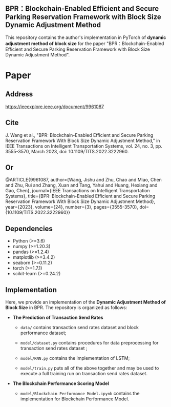 ## BPR：Blockchain-Enabled Efficient and Secure Parking Reservation Framework with Block Size Dynamic Adjustment Method

This repository contains the author's implementation in PyTorch of **dynamic adjustment method of block size** for the paper "BPR：Blockchain-Enabled Efficient and Secure Parking Reservation Framework with Block Size Dynamic Adjustment Method".

# Paper
## Address
https://ieeexplore.ieee.org/document/9961087
## Cite
J. Wang et al., "BPR: Blockchain-Enabled Efficient and Secure Parking Reservation Framework With Block Size Dynamic Adjustment Method," in IEEE Transactions on Intelligent Transportation Systems, vol. 24, no. 3, pp. 3555-3570, March 2023, doi: 10.1109/TITS.2022.3222960.
## Or
@ARTICLE{9961087,
  author={Wang, Jishu and Zhu, Chao and Miao, Chen and Zhu, Rui and Zhang, Xuan and Tang, Yahui and Huang, Hexiang and Gao, Chen},
  journal={IEEE Transactions on Intelligent Transportation Systems}, 
  title={BPR: Blockchain-Enabled Efficient and Secure Parking Reservation Framework With Block Size Dynamic Adjustment Method}, 
  year={2023},
  volume={24},
  number={3},
  pages={3555-3570},
  doi={10.1109/TITS.2022.3222960}}

## Dependencies

- Python (>=3.6)
- numpy (>=1.20.3)
- pandas (>=1.2.4)
- matplotlib (>=3.4.2)
- seaborn (>=0.11.2)
- torch (>=1.7.1)
- scikit-learn (>=0.24.2)

## Implementation

Here, we provide an implementation of the **Dynamic Adjustment Method of Block Size** in BPR. The repository is organized as follows:

- **The Prediction of Transaction Send Rates**

  - `data/` contains transaction send rates dataset and block performance dataset;

  - `model/dataset.py` contains procedures for data preprocessing for transaction send rates dataset ;

  - `model/RNN.py` contains the implementation of LSTM;

  - `model/train.py` puts all of the above together and may be used to execute a full training run on transaction send rates dataset.

- **The Blockchain Performance Scoring Model**

  - `model/Blockchain Performance Model.ipynb` contains the implementation for Blockchain Performance Model.
